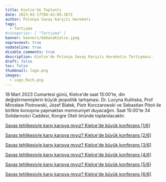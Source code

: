 ```yaml
---
title: Kielce'de Toplantı
date: 2023-03-17T06:42:09.367Z
author: Polonya Savaş Karşıtı Hareketi
tags:
  - Tartışma
#categories: [ "Tartışma" ]
banner: banners/debataKielce.jpeg
noprevnext: true
nodateline: true
disable_comments: true
description: Kielce'de Polonya Savaş Karşıtı Hareketin Tartışması.
draft: false
toc: false
thumbnail: logo.png
images:
  - Logo_Ruch.png
---
```


18 Mart 2023 Cumartesi günü, Kielce'de saat 15:00'te, din değiştirmemişlerin büyük jeopolitik tartışması. Dr. Lucyna Kulińska, Prof Mirosław Piotrowski, Józef Białek, Piotr Korczarowski ve Sebastian Pitoń ile birlikte konuşma yapmaktan memnuniyet duyacağım. Saat 15:00'te 34 Solidarności Caddesi, Kongre Oteli önünde toplanılacaktır.

[Savaş tehlikesiyle karşı karşıya mıyız? Kielce'de büyük konferans [1/6]](https://www.youtube.com/watch?v=tQMwfJ_-KWE "Savaş tehlikesiyle karşı karşıya mıyız? Kielce'de büyük konferans [1/6]")

[Savaş tehlikesiyle karşı karşıya mıyız? Kielce'de büyük konferans [2/6]](https://www.youtube.com/watch?v=4iCzgZ98NtQ "Savaş tehlikesiyle karşı karşıya mıyız? Kielce'de büyük konferans [2/6]")

[Savaş tehlikesiyle karşı karşıya mıyız? Kielce'de büyük konferans [3/6]](https://www.youtube.com/watch?v=KgMXF0FU6Jw "Savaş tehlikesiyle karşı karşıya mıyız? Kielce'de büyük konferans [3/6]")

[Savaş tehlikesiyle karşı karşıya mıyız? Kielce'de büyük konferans [4/6]](https://www.youtube.com/watch?v=13lwYpm-uno "Savaş tehlikesiyle karşı karşıya mıyız? Kielce'de büyük konferans [4/6]")

[Savaş tehlikesiyle karşı karşıya mıyız? Kielce'de büyük konferans [5/6]](https://www.youtube.com/watch?v=_7PMONnDBLE "Savaş tehlikesiyle karşı karşıya mıyız? Kielce'de büyük konferans [5/6]")

[Savaş tehlikesiyle karşı karşıya mıyız? Kielce'de büyük konferans [6/6]](hhttps://www.youtube.com/watch?v=4V4MpXF36q0 "Savaş tehlikesiyle karşı karşıya mıyız? Kielce'de büyük konferans [6/6]")
